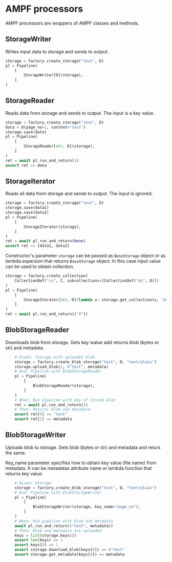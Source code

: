 # AMPF processors

AMPF processors are wrappers of AMPF classes and methods.

## StorageWriter

Writes input data to storage and sends to output.

```python
storage = factory.create_storage("test", D)
pl = Pipeline(
    [
        StorageWriter[D](storage),
    ]
)
```

## StorageReader

Reads data from storage and sends to output.
The input is a key value.

```python
storage = factory.create_storage("test", D)
data = D(page_no=1, content="test")
storage.save(data)
pl = Pipeline(
    [
        StorageReader[str, D](storage),
    ]
)
ret = await pl.run_and_return(1)
assert ret == data
```

## StorageIterator

Reads all data from storage and sends to output.
The input is ignored.

```python
storage = factory.create_storage("test", D)
storage.save(data1)
storage.save(data2)
pl = Pipeline(
    [
        StorageIterator(storage),
    ]
)
ret = await pl.run_and_return(None)
assert ret == [data1, data2]
```

Constructor's parameter `storage` can be passed as `BaseStorage` object
or as lambda expersion that returns `BaseStorage` object. In this case
input value can be used to obtain collection.

```python
storage = factory.create_collection(
    CollectionDef("cs", C, subcollections=[CollectionDef("ds", D)])
)
pl = Pipeline(
    [
        StorageIterator[str, D](lambda x: storage.get_collection(x, "ds")),
    ]
)
ret = await pl.run_and_return(["X"])
```

## BlobStorageReader

Downloads blob from storage. Gets key walue add returns blob (bytes or str) and metadata.

```python
    # Given: Storage with uploaded blob
    storage = factory.create_blob_storage("test", D, "text/plain")
    storage.upload_blob(1, b"test", metadata)
    # And: Pipeline with BlobStorageReader
    pl = Pipeline(
        [
            BlobStorageReader(storage),
        ]
    )
    # When: Run pipeline with key of stored blob
    ret = await pl.run_and_return(1)
    # Then: Returns blom and metadata
    assert ret[0] == "test"
    assert ret[1] == metadata
```

## BlobStorageWriter

Uploads blob to storage. Gets blob (bytes or str) and metadata and returs the same.

Key_name parameter specifies how to obtain key value (file name) from metadata.
It can be metadatas attribute name or lambda function that returns key value.

```python
    # Given: Storage
    storage = factory.create_blob_storage("test", D, "text/plain")
    # And: Pipeline with BlobStorageWriter 
    pl = Pipeline(
        [
            BlobStorageWriter(storage, key_name="page_no"),
        ]
    )
    # When: Run pipeline with blob and metadata
    await pl.run_and_return(("test", metadata))
    # Then: Blob and metadata are uploaded
    keys = list(storage.keys())
    assert len(keys) == 1
    assert keys[0] == 1
    assert storage.download_blob(keys[0]) == b"test"
    assert storage.get_metadata(keys[0]) == metadata
```
